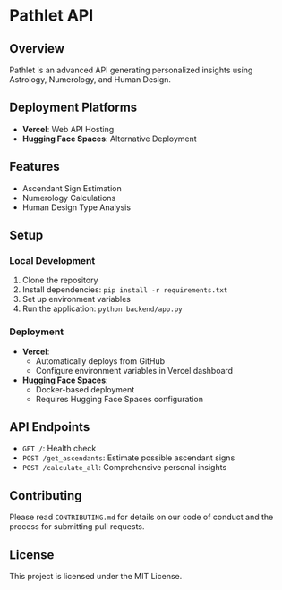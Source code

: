 # Pathlet API

## Overview
Pathlet is an advanced API generating personalized insights using Astrology, Numerology, and Human Design.

## Deployment Platforms
- **Vercel**: Web API Hosting
- **Hugging Face Spaces**: Alternative Deployment

## Features
- Ascendant Sign Estimation
- Numerology Calculations
- Human Design Type Analysis

## Setup

### Local Development
1. Clone the repository
2. Install dependencies: `pip install -r requirements.txt`
3. Set up environment variables
4. Run the application: `python backend/app.py`

### Deployment
- **Vercel**: 
  * Automatically deploys from GitHub
  * Configure environment variables in Vercel dashboard
- **Hugging Face Spaces**:
  * Docker-based deployment
  * Requires Hugging Face Spaces configuration

## API Endpoints
- `GET /`: Health check
- `POST /get_ascendants`: Estimate possible ascendant signs
- `POST /calculate_all`: Comprehensive personal insights

## Contributing
Please read `CONTRIBUTING.md` for details on our code of conduct and the process for submitting pull requests.

## License
This project is licensed under the MIT License.
